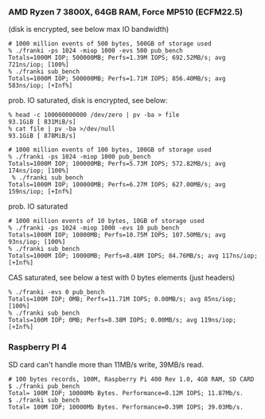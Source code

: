 ### AMD Ryzen 7 3800X, 64GB RAM, Force MP510 (ECFM22.5)

(disk is encrypted, see below max IO bandwidth)

```
# 1000 million events of 500 bytes, 500GB of storage used
% ./franki -ps 1024 -miop 1000 -evs 500 pub_bench
Totals=1000M IOP; 500000MB; Perfs=1.39M IOPS; 692.52MB/s; avg 721ns/iop; [100%]     
% ./franki sub_bench                             
Totals=1000M IOP; 500000MB; Perfs=1.71M IOPS; 856.40MB/s; avg 583ns/iop; [+Inf%]  
```

prob. IO saturated, disk is encrypted, see below:

```
% head -c 100000000000 /dev/zero | pv -ba > file
93.1GiB [ 831MiB/s]
% cat file | pv -ba >/dev/null
93.1GiB [ 878MiB/s]
```

```
# 1000 million events of 100 bytes, 100GB of storage used
% ./franki -ps 1024 -miop 1000 pub_bench
Totals=1000M IOP; 100000MB; Perfs=5.73M IOPS; 572.82MB/s; avg 174ns/iop; [100%]     
 % ./franki sub_bench                    
Totals=1000M IOP; 100000MB; Perfs=6.27M IOPS; 627.00MB/s; avg 159ns/iop; [+Inf%] 
```

prob. IO saturated

```
# 1000 million events of 10 bytes, 10GB of storage used
% ./franki -ps 1024 -miop 1000 -evs 10 pub_bench
Totals=1000M IOP; 10000MB; Perfs=10.75M IOPS; 107.50MB/s; avg 93ns/iop; [100%]     
% ./franki sub_bench                            
Totals=1000M IOP; 10000MB; Perfs=8.48M IOPS; 84.76MB/s; avg 117ns/iop; [+Inf%]     
```

CAS saturated, see below a test with 0 bytes elements (just headers)

```
% ./franki -evs 0 pub_bench
Totals=100M IOP; 0MB; Perfs=11.71M IOPS; 0.00MB/s; avg 85ns/iop; [100%]     
% ./franki sub_bench
Totals=100M IOP; 0MB; Perfs=8.38M IOPS; 0.00MB/s; avg 119ns/iop; [+Inf%]
```

### Raspberry PI 4

SD card can't handle more than 11MB/s write, 39MB/s read.

```
# 100 bytes records, 100M, Raspberry Pi 400 Rev 1.0, 4GB RAM, SD CARD
$ ./franki pub_bench
Total= 100M IOP; 10000Mb Bytes. Performance=0.12M IOPS; 11.87Mb/s.
$ ./franki sub_bench
Total= 100M IOP; 10000Mb Bytes. Performance=0.39M IOPS; 39.03Mb/s.
```

